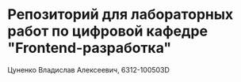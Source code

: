 # Репозиторий для лабораторных работ по цифровой кафедре "Frontend-разработка"
Цуненко Владислав Алексеевич, 6312-100503D
